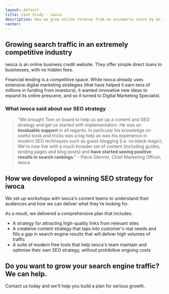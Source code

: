 ```yaml
---
layout: default
title: Case Study - iwoca
description: How we grew online revenue from an eccomerce store by 6x in just three months, using Google Adwords and Analytics to improve conversion rates by 509%.
center:
---
```


## Growing search traffic in an extremely competitive industry

iwoca is an online business credit website. They offer simple direct loans to businesses, with no hidden fees.

Financial lending is a competitive space. While iwoca already uses extensive digital marketing strategies (that have helped it earn tens of millions in funding from investors), it wanted innovative new ideas to expand its online prescene, and so it turned to Digital Marketing Specialist.

### What iwoca said about our SEO strategy

> "We brought Tom on board to help us set up a content and SEO strategy and get us started with implementation. He was an **invaluable support** in all regards. In particular his knowledge on useful tools and tricks was a big help as was his experience in modern SEO techniques such as guest-blogging (i.e. no black magic). We're now live with a much broader set of content (including guides, landing pages and blog posts) and **have started seeing positive results in search rankings**." - Piece Glennie, Chief Marketing Officer, iwoca

## How we developed a winning SEO strategy for iwoca

We set up workshops with iwoca's content teams to understand their audiences and how we can deliver what they're looking for.

As a result, we delivered a comprehensive plan that includes:

- A strategy for attracting high-quality links from relevant sites
- A createive content strategy that taps into customer's real needs and fills a gap in search engine results that will deliver high volumes of traffic
- A suite of modern free tools that help iwoca's team maintain and optimise their own SEO strategy, without prohibitive ongoing costs

## Do you want to grow your search engine traffic? We can help.

Contact us today and we'll help you build a plan for serious growth.
